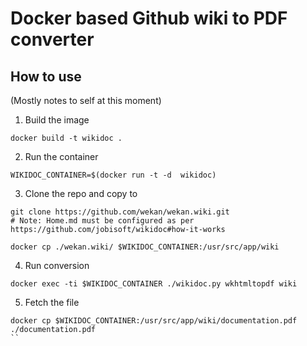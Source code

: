 # Docker based Github wiki to PDF converter

## How to use

(Mostly notes to self at this moment)

1. Build the image
```
docker build -t wikidoc .
```

2. Run the container
```
WIKIDOC_CONTAINER=$(docker run -t -d  wikidoc)
```

3. Clone the repo and copy to 
```
git clone https://github.com/wekan/wekan.wiki.git
# Note: Home.md must be configured as per https://github.com/jobisoft/wikidoc#how-it-works

docker cp ./wekan.wiki/ $WIKIDOC_CONTAINER:/usr/src/app/wiki
```

4. Run conversion
```
docker exec -ti $WIKIDOC_CONTAINER ./wikidoc.py wkhtmltopdf wiki
```
5. Fetch the file
```
docker cp $WIKIDOC_CONTAINER:/usr/src/app/wiki/documentation.pdf ./documentation.pdf
``





